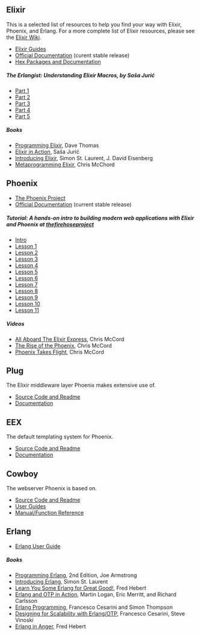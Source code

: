 ## Elixir

This is a selected list of resources to help you find your way with Elixir, Phoenix, and Erlang. For a more complete list of Elixir resources, please see the [Elixir Wiki](https://github.com/elixir-lang/elixir/wiki).

- [Elixir Guides](http://elixir-lang.org/getting_started/1.html)
- [Official Documentation](http://elixir-lang.org/docs/stable/elixir) (curent stable release)
- [Hex Packages and Documentation](https://hex.pm)

##### The Erlangist: Understanding Elixir Macros, by Saša Jurić
  - [Part 1](http://www.theerlangelist.com/2014/06/understanding-elixir-macros-part-1.html)
  - [Part 2](http://www.theerlangelist.com/2014/06/understanding-elixir-macros-part-2.html)
  - [Part 3](http://www.theerlangelist.com/2014/06/understanding-elixir-macros-part-3.html)
  - [Part 4](http://www.theerlangelist.com/2014/06/understanding-elixir-macros-part-4.html)
  - [Part 5](http://www.theerlangelist.com/2014/06/understanding-elixir-macros-part-5.html)

##### Books
  - [Programming Elixir](http://pragprog.com/book/elixir/programming-elixir), Dave Thomas
  - [Elixir in Action](http://www.manning.com/juric/), Saša Jurić
  - [Introducing Elixir](http://shop.oreilly.com/product/0636920030584.do), Simon St. Laurent, J. David Eisenberg
  - [Metaprogramming Elixir](https://pragprog.com/book/cmelixir/metaprogramming-elixir), Chris McChord

## Phoenix
- [The Phoenix Project](https://github.com/phoenixframework/phoenix)
- [Official Documentation]((http://hexdocs.pm/phoenix/)) (current stable release)

##### Tutorial: A hands-on intro to building modern web applications with Elixir and Phoenix at [thefirehoseproject](http://phoenix.thefirehoseproject.com/)
- [Intro](http://phoenix.thefirehoseproject.com/0.html)
- [Lesson 1](http://phoenix.thefirehoseproject.com/1.html)
- [Lesson 2](http://phoenix.thefirehoseproject.com/2.html)
- [Lesson 3](http://phoenix.thefirehoseproject.com/3.html)
- [Lesson 4](http://phoenix.thefirehoseproject.com/4.html)
- [Lesson 5](http://phoenix.thefirehoseproject.com/5.html)
- [Lesson 6](http://phoenix.thefirehoseproject.com/6.html)
- [Lesson 7](http://phoenix.thefirehoseproject.com/7.html)
- [Lesson 8](http://phoenix.thefirehoseproject.com/8.html)
- [Lesson 9](http://phoenix.thefirehoseproject.com/9.html)
- [Lesson 10](http://phoenix.thefirehoseproject.com/10.html)
- [Lesson 11](http://phoenix.thefirehoseproject.com/11.html)

##### Videos
  - [All Aboard The Elixir Express](http://www.confreaks.com/videos/3488-railsconf-workshop-all-aboard-the-elixir-expresse), Chris McCord
  - [The Rise of the Phoenix](http://www.confreaks.com/videos/4132-elixirconf2014-rise-of-the-phoenix-building-an-elixir-web-framework), Chris McCord
  - [Phoenix Takes Flight](http://www.chrismccord.com/blog/2015/05/09/elixirconfeu-keynote-phoenix-takes-flight/), Chris McCord

## Plug
  The Elixir middleware layer Phoenix makes extensive use of.
  - [Source Code and Readme](https://github.com/elixir-lang/plug)
  - [Documentation](http://hexdocs.pm/plug)

## EEX
  The default templating system for Phoenix.
  - [Source Code and Readme](https://github.com/elixir-lang/elixir)
  - [Documentation](http://elixir-lang.org/docs/stable/eex)

## Cowboy
  The webserver Phoenix is based on.
  - [Source Code and Readme](https://github.com/ninenines/cowboy)
  - [User Guides](http://ninenines.eu/docs/en/cowboy/1.0/guide/)
  - [Manual/Function Reference](http://ninenines.eu/docs/en/cowboy/1.0/manual/)

## Erlang
- [Erlang User Guide](http://www.erlang.org/doc/getting_started/users_guide.html)

##### Books
- [Programming Erlang](http://pragprog.com/book/jaerlang2/programming-erlang), 2nd Edition, Joe Armstrong
- [Introducing Erlang](http://shop.oreilly.com/product/0636920025818.do), Simon St. Laurent
- [Learn You Some Erlang for Great Good!](http://www.nostarch.com/erlang), Fred Hebert
- [Erlang and OTP in Action](http://www.manning.com/logan/), Martin Logan, Eric Merritt, and Richard Carlsson
- [Erlang Programming](http://shop.oreilly.com/product/9780596518189.do), Francesco Cesarini and Simon Thompson
- [Designing for Scalability with Erlang/OTP](http://shop.oreilly.com/product/0636920024149.do), Francesco Cesarini, Steve Vinoski
- [Erlang in Anger](http://www.erlang-in-anger.com/), Fred Hebert
